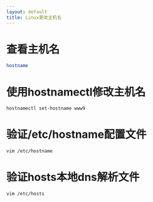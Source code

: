```yaml
---
layout: default
title: Linux更改主机名
---
```


# 查看主机名

```bash
hostname
```

# 使用hostnamectl修改主机名

```bash
hostnamectl set-hostname www9
```

# 验证/etc/hostname配置文件

```bash
vim /etc/hostname
```

# 验证hosts本地dns解析文件

```bash
vim /etc/hosts
```


